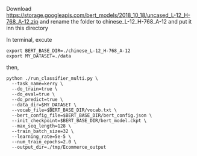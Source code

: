 
Download https://storage.googleapis.com/bert_models/2018_10_18/uncased_L-12_H-768_A-12.zip and rename the folder to chinese_L-12_H-768_A-12 and put it inn this directory

In terminal, excute
```shell
export BERT_BASE_DIR=./chinese_L-12_H-768_A-12
export MY_DATASET=./data
```
then,
```shell
python ./run_classifier_multi.py \
  --task_name=kerry \
  --do_train=true \
  --do_eval=true \
  --do_predict=true \
  --data_dir=$MY_DATASET \
  --vocab_file=$BERT_BASE_DIR/vocab.txt \
  --bert_config_file=$BERT_BASE_DIR/bert_config.json \
  --init_checkpoint=$BERT_BASE_DIR/bert_model.ckpt \
  --max_seq_length=128 \
  --train_batch_size=32 \
  --learning_rate=5e-5 \
  --num_train_epochs=2.0 \
  --output_dir=./tmp/Ecommerce_output
```
